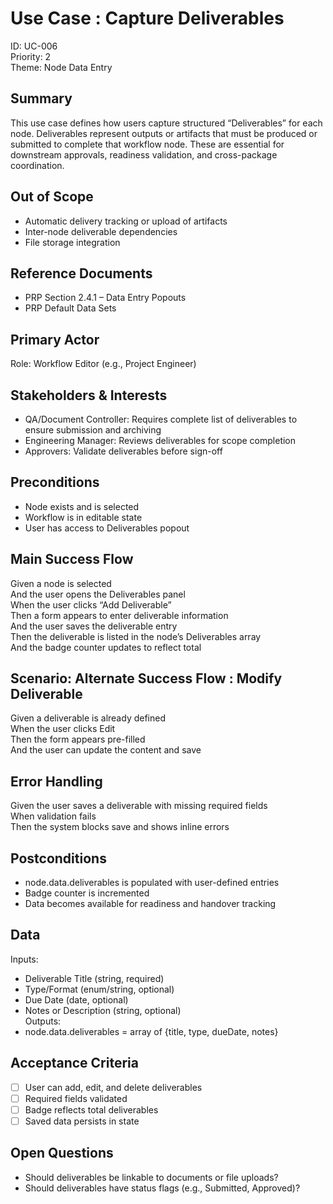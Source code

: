 # Use Case : Capture Deliverables  
ID: UC-006  
Priority: 2  
Theme: Node Data Entry

## Summary  
This use case defines how users capture structured “Deliverables” for each node. Deliverables represent outputs or artifacts that must be produced or submitted to complete that workflow node. These are essential for downstream approvals, readiness validation, and cross-package coordination.

## Out of Scope  
- Automatic delivery tracking or upload of artifacts  
- Inter-node deliverable dependencies  
- File storage integration  

## Reference Documents  
- PRP Section 2.4.1 – Data Entry Popouts  
- PRP Default Data Sets  

## Primary Actor  
Role: Workflow Editor (e.g., Project Engineer)

## Stakeholders & Interests  
- QA/Document Controller: Requires complete list of deliverables to ensure submission and archiving  
- Engineering Manager: Reviews deliverables for scope completion  
- Approvers: Validate deliverables before sign-off  

## Preconditions  
- Node exists and is selected  
- Workflow is in editable state  
- User has access to Deliverables popout  

## Main Success Flow  
Given a node is selected  
And the user opens the Deliverables panel  
When the user clicks “Add Deliverable”  
Then a form appears to enter deliverable information  
And the user saves the deliverable entry  
Then the deliverable is listed in the node’s Deliverables array  
And the badge counter updates to reflect total  

## Scenario: Alternate Success Flow : Modify Deliverable  
Given a deliverable is already defined  
When the user clicks Edit  
Then the form appears pre-filled  
And the user can update the content and save  

## Error Handling  
Given the user saves a deliverable with missing required fields  
When validation fails  
Then the system blocks save and shows inline errors  

## Postconditions  
- node.data.deliverables is populated with user-defined entries  
- Badge counter is incremented  
- Data becomes available for readiness and handover tracking  

## Data  
Inputs:  
- Deliverable Title (string, required)  
- Type/Format (enum/string, optional)  
- Due Date (date, optional)  
- Notes or Description (string, optional)  
Outputs:  
- node.data.deliverables = array of {title, type, dueDate, notes}

## Acceptance Criteria  
- [ ] User can add, edit, and delete deliverables  
- [ ] Required fields validated  
- [ ] Badge reflects total deliverables  
- [ ] Saved data persists in state  

## Open Questions  
- Should deliverables be linkable to documents or file uploads?  
- Should deliverables have status flags (e.g., Submitted, Approved)?
